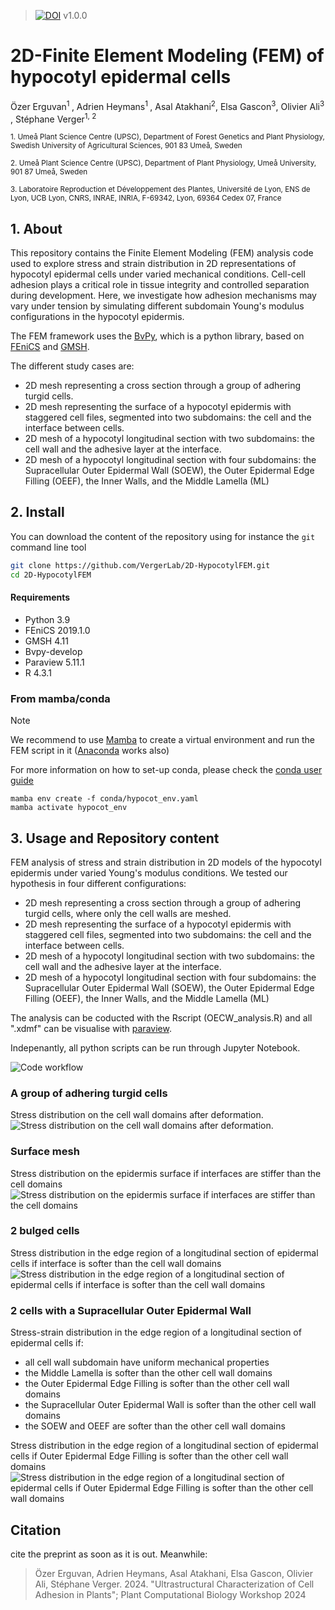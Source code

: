 > [![DOI](https://zenodo.org/badge/DOI/10.5281/zenodo.14872201.svg)](https://doi.org/10.5281/zenodo.14872201)  v1.0.0

# 2D-Finite Element Modeling (FEM) of hypocotyl epidermal cells

Özer Erguvan<sup>1 </sup>, Adrien Heymans<sup>1 </sup>, Asal Atakhani<sup>2</sup>, Elsa Gascon<sup>3</sup>, Olivier Ali<sup>3 </sup>, Stéphane Verger<sup>1, 2</sup>

<sub>1. Umeå Plant Science Centre (UPSC), Department of Forest Genetics and Plant Physiology, Swedish University of Agricultural Sciences, 901 83 Umeå, Sweden​</sub>

<sub>2. Umeå Plant Science Centre (UPSC), Department of Plant Physiology, Umeå University, 901 87 Umeå, Sweden​</sub>

<sub>3. Laboratoire Reproduction et Développement des Plantes, Université de Lyon, ENS de Lyon, UCB Lyon, CNRS, INRAE, INRIA, F-69342, Lyon, 69364 Cedex 07, France</sub> 

## 1. About

This repository contains the Finite Element Modeling (FEM) analysis code used to explore stress and strain distribution in 2D representations of hypocotyl epidermal cells under varied mechanical conditions. Cell-cell adhesion plays a critical role in tissue integrity and controlled separation during development. Here, we investigate how adhesion mechanisms may vary under tension by simulating different subdomain Young's modulus configurations in the hypocotyl epidermis.

The FEM framework uses the [BvPy](https://gitlab.inria.fr/mosaic/bvpy), which is a python library, based on [FEniCS](https://fenicsproject.org/) and [GMSH](https://gmsh.info/).

The different study cases are:

- 2D mesh representing a cross section through a group of adhering turgid cells.
- 2D mesh representing the surface of a hypocotyl epidermis with staggered cell files, segmented into two subdomains: the cell and the interface between cells.
- 2D mesh of a hypocotyl longitudinal section with two subdomains: the cell wall and the adhesive layer at the interface.
- 2D mesh of a hypocotyl longitudinal section with four subdomains: the Supracellular Outer Epidermal Wall (SOEW), the Outer Epidermal Edge Filling (OEEF), the Inner Walls, and the Middle Lamella (ML)

## 2. Install

You can download the content of the repository using for instance the `git` command line tool

```bash
git clone https://github.com/VergerLab/2D-HypocotylFEM.git
cd 2D-HypocotylFEM
```

#### Requirements

- Python 3.9
- FEniCS 2019.1.0
- GMSH 4.11
- Bvpy-develop
- Paraview 5.11.1
- R 4.3.1

### From mamba/conda

>[!NOTE] 
> We recommend to use [Mamba](https://mamba.readthedocs.io/en/latest/installation/mamba-installation.html) to create a virtual environment and run the FEM script in it ([Anaconda](https://www.anaconda.com/download) works also)
>
> For more information on how to set-up conda, please check the [conda user guide](https://conda.io/projects/conda/en/latest/user-guide/install)

```{bash}
mamba env create -f conda/hypocot_env.yaml
mamba activate hypocot_env
```

## 3. Usage and Repository content

FEM analysis of stress and strain distribution in 2D models of the hypocotyl epidermis under varied Young's modulus conditions. We tested our hypothesis in four different configurations:

- 2D mesh representing a cross section through a group of adhering turgid cells, where only the cell walls are meshed.
- 2D mesh representing the surface of a hypocotyl epidermis with staggered cell files, segmented into two subdomains: the cell and the interface between cells.
- 2D mesh of a hypocotyl longitudinal section with two subdomains: the cell wall and the adhesive layer at the interface.
- 2D mesh of a hypocotyl longitudinal section with four subdomains: the Supracellular Outer Epidermal Wall (SOEW), the Outer Epidermal Edge Filling (OEEF), the Inner Walls, and the Middle Lamella (ML)

The analysis can be coducted with the Rscript (OECW_analysis.R) and all ".xdmf" can be visualise with [paraview](https://www.paraview.org/).

Indepenantly, all python scripts can be run through Jupyter Notebook.

![Code workflow](./data/out/img/Workflow.png)

### A group of adhering turgid cells

Stress distribution on the cell wall domains after deformation.
![Stress distribution on the cell wall domains after deformation.](./data/out/img/Global_stress.png)

### Surface mesh

Stress distribution on the epidermis surface if interfaces are stiffer than the cell domains
![Stress distribution on the epidermis surface if interfaces are stiffer than the cell domains](./data/out/img/surface.png)

### 2 bulged cells

Stress distribution in the edge region of a longitudinal section of epidermal cells if interface is softer than the cell wall domains
![Stress distribution in the edge region of a longitudinal section of epidermal cells if interface is softer than the cell wall domains](./data/out/img/2buldgedcells.png)

### 2 cells with a Supracellular Outer Epidermal Wall

Stress-strain distribution in the edge region of a longitudinal section of epidermal cells if:

- all cell wall subdomain have uniform mechanical properties
- the Middle Lamella is softer than the other cell wall domains
- the Outer Epidermal Edge Filling is softer than the other cell wall domains
- the Supracellular Outer Epidermal Wall is softer than the other cell wall domains
- the SOEW and OEEF are softer than the other cell wall domains

Stress distribution in the edge region of a longitudinal section of epidermal cells if Outer Epidermal Edge Filling is softer than the other cell wall domains
![Stress distribution in the edge region of a longitudinal section of epidermal cells if Outer Epidermal Edge Filling is softer than the other cell wall domains](./data/out/img/oeef.png)

## Citation

cite the preprint as soon as it is out.
Meanwhile:

>  Özer Erguvan, Adrien Heymans, Asal Atakhani, Elsa Gascon, Olivier Ali, Stéphane Verger. 2024. "Ultrastructural Characterization of Cell Adhesion in Plants"; Plant Computational Biology Workshop 2024





